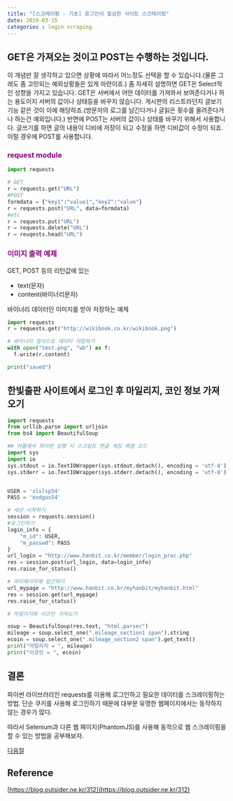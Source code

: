 ```yaml
---
title: "[스크레이핑 - 기초] 로그인이 필요한 사이트 스크레이핑"
date: 2019-03-15
categories : login scraping
---
```


## GET은 가져오는 것이고 POST는 수행하는 것입니다.

이 개념만 잘 생각하고 있으면 상황에 따라서 어느정도 선택을 할 수 있습니다.(물론 그래도 좀 고민되는 예외상황들은 있게 마련이죠.) 좀 자세히 설명하면 GET은 Select적인 성향을 가지고 있습니다. GET은 서버에서 어떤 데이터를 가져와서 보여준다거나 하는 용도이지 서버의 값이나 상태등을 바꾸지 않습니다. 게시판의 리스트라던지 글보기 기능 같은 것이 이에 해당하죠.(방문자의 로그를 남긴다거나 글읽은 횟수를 올려준다거나 하는건 예외입니다.) 반면에 POST는 서버의 값이나 상태를 바꾸기 위해서 사용합니다. 글쓰기를 하면 글의 내용이 디비에 저장이 되고 수정을 하면 디비값이 수정이 되죠. 이럴 경우에 POST를 사용합니다.

### <span style="color:purple"> request module </span>

```python
import requests

# GET
r = requests.get("URL")
#POST
formdata = {"key1":"value1","key2":"value"}
r = requests.post("URL", data=formdata)
#etc
r = requests.put("URL")
r = requests.delete("URL")
r = reuqests.head("URL")
```

### <span style="color:purple"> 이미지 출력 예제 </span>

GET, POST 등의 리턴값에 있는
- text(문자)
- content(바이너리문자)

바이너리 데이터인 이미지를 받아 저장하는 예제

```python
import requests
r = requests.get("http://wikibook.co.kr/wikibook.png")

# 바이너리 형식으로 데이터 저장하기
with open("test.png", "wb") as f:
  f.write(r.content)

print("saved")
```


## 한빛출판 사이트에서 로그인 후 마일리지, 코인 정보 가져오기

```python
import requests
from urllib.parse import urljoin
from bs4 import BeautifulSoup

## 아톰에서 파이썬 실행 시 스크립트 한글 깨짐 해결 코드
import sys
import io
sys.stdout = io.TextIOWrapper(sys.stdout.detach(), encoding = 'utf-8')
sys.stderr = io.TextIOWrapper(sys.stderr.detach(), encoding = 'utf-8')


USER = 'zlslsp54'
PASS = 'eodgus54'

# 세션 시작하기
session = requests.session()
#로그인하기
login_info = {
    "m_id": USER,
    "m_passwd": PASS
}
url_login = "http://www.hanbit.co.kr/member/login_proc.php"
res = session.post(url_login, data=login_info)
res.raise_for_status()

# 마이페이지에 접근하기
url_mypage = "http://www.hanbit.co.kr/myhanbit/myhanbit.html"
res = session.get(url_mypage)
res.raise_for_status()

# 마일리지와 이코인 가져오기

soup = BeautifulSoup(res.text, "html.parser")
mileage = soup.select_one(".mileage_section1 span").string
ecoin = soup.select_one(".mileage_section2 span").get_text()
print("마일리지 = ", mileage)
print("이코인 = ", ecoin)
```

## 결론

파이썬 라이브러리인 requests를 이용해 로그인하고 필요한 데이터를 스크레이핑하는 방법.
단순 쿠키를 사용해 로그인하기 때문에 대부분 유명한 웹페이지에서는 동작하지 않는 경우가 많다.

따라서 Selenium과 다른 웹 페이지(PhantomJS)를 사용해 동적으로 웹 스크레이핑을 할 수 있는 방법을 공부해보자.

[다음절](https://2meu.github.io/Scraping-SeleniumPhantom/)

## Reference
[https://blog.outsider.ne.kr/312](https://blog.outsider.ne.kr/312)
